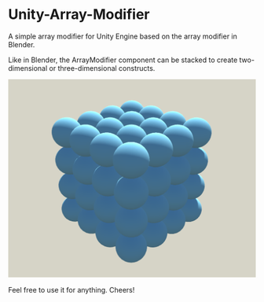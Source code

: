 # Unity-Array-Modifier
A simple array modifier for Unity Engine based on the array modifier in Blender.

Like in Blender, the ArrayModifier component can be stacked to create two-dimensional or three-dimensional constructs.

![](Images/Screenshot1.png)

Feel free to use it for anything.
Cheers!
